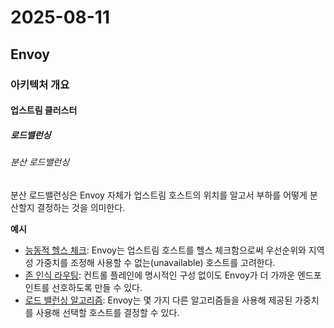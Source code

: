 # 2025-08-11

## Envoy

### 아키텍처 개요

#### 업스트림 클러스터

##### 로드밸런싱

###### 분산 로드밸런싱

분산 로드밸런싱은 Envoy 자체가 업스트림 호스트의 위치를 알고서 부하를 어떻게 분산할지 결정하는 것을 의미한다.

**예시**

* [능동적 헬스 체크][arch-upstream-clusters-health-checking]: Envoy는 업스트림 호스트를 헬스 체크함으로써 우선순위와 지역성 가중치를 조정해 사용할 수 없는(unavailable) 호스트를 고려한다.
* [존 인식 라우팅][arch-upstream-clusters-load-balancing-zone-aware-routing]: 컨트롤 플레인에 명시적인 구성 없이도 Envoy가 더 가까운 엔드포인트를 선호하도록 만들 수 있다.
* [로드 밸런싱 알고리즘][arch-upstream-clusters-load-balancing-supported-load-balancers]: Envoy는 몇 가지 다른 알고리즘들을 사용해 제공된 가중치를 사용해 선택할 호스트를 결정할 수 있다.

[arch-upstream-clusters-health-checking]: https://www.envoyproxy.io/docs/envoy/latest/intro/arch_overview/upstream/health_checking#arch-overview-health-checking
[arch-upstream-clusters-load-balancing-zone-aware-routing]: https://www.envoyproxy.io/docs/envoy/latest/intro/arch_overview/upstream/load_balancing/zone_aware#arch-overview-load-balancing-zone-aware-routing
[arch-upstream-clusters-load-balancing-supported-load-balancers]: https://www.envoyproxy.io/docs/envoy/latest/intro/arch_overview/upstream/load_balancing/load_balancers#arch-overview-load-balancing-types
